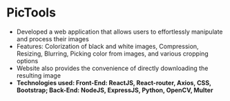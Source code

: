 # PicTools
- Developed a web application that allows users to effortlessly manipulate and process their images
- Features: Colorization of black and white images, Compression, Resizing, Blurring, Picking color from images, and various
cropping options
- Website also provides the convenience of directly downloading the resulting image
- **Technologies used: Front-End: ReactJS, React-router, Axios, CSS, Bootstrap; Back-End: NodeJS, ExpressJS, Python, OpenCV,
Multer**


